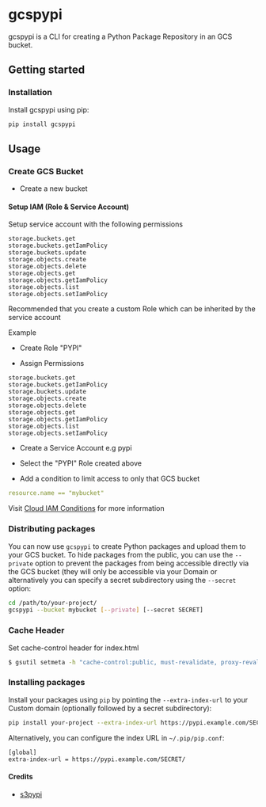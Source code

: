 # gcspypi

gcspypi is a CLI for creating a Python Package Repository in an GCS bucket.


## Getting started

### Installation

Install gcspypi using pip:

```bash
pip install gcspypi
```


## Usage

### Create GCS Bucket

- Create a new bucket

#### Setup IAM (Role & Service Account)

Setup service account with the following permissions

```text
storage.buckets.get
storage.buckets.getIamPolicy
storage.buckets.update
storage.objects.create
storage.objects.delete
storage.objects.get
storage.objects.getIamPolicy
storage.objects.list
storage.objects.setIamPolicy
```

Recommended that you create a custom Role which can be inherited by the service account

Example

- Create Role "PYPI"

- Assign Permissions

```text
storage.buckets.get
storage.buckets.getIamPolicy
storage.buckets.update
storage.objects.create
storage.objects.delete
storage.objects.get
storage.objects.getIamPolicy
storage.objects.list
storage.objects.setIamPolicy
```

- Create a Service Account e.g pypi

- Select the "PYPI" Role created above

- Add a condition to limit access to only that GCS bucket

```yaml
resource.name == "mybucket"
```

Visit [Cloud IAM Conditions](https://cloud.google.com/iam/docs/conditions-overview?_gac=1.79817061.1587676512.CjwKCAjw-YT1BRAFEiwAd2WRtsely2bRUq6KF3rxDzHVoCLbdZoy-AqW0raFx96lJeQ6O2Ie8q6IMhoCrskQAvD_BwE&_ga=2.40552928.-350153010.1574411744)  for more information


### Distributing packages

You can now use ``gcspypi`` to create Python packages and upload them to your GCS bucket. 
To hide packages from the public, you can use the ``--private`` option to prevent the packages from 
being accessible directly via the GCS bucket (they will only be accessible via your Domain or 
alternatively you can specify a secret subdirectory using the ``--secret`` option:

```bash
cd /path/to/your-project/
gcspypi --bucket mybucket [--private] [--secret SECRET]
```

### Cache Header

Set cache-control header for index.html

```bash
$ gsutil setmeta -h "cache-control:public, must-revalidate, proxy-revalidate, max-age=0" gs://[BUCKET]/index.html
```


### Installing packages

Install your packages using ``pip`` by pointing the ``--extra-index-url`` to your Custom domain (optionally followed by a secret subdirectory):

```bash
pip install your-project --extra-index-url https://pypi.example.com/SECRET/
```

Alternatively, you can configure the index URL in ``~/.pip/pip.conf``:

```
[global]
extra-index-url = https://pypi.example.com/SECRET/
```


#### Credits
- [s3pypi](https://github.com/novemberfiveco/s3pypi)
